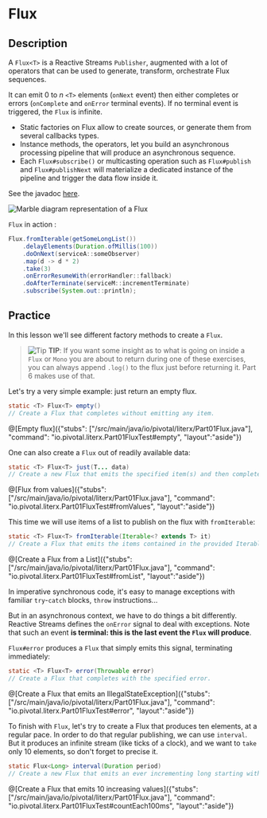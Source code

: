 # Flux

## Description

A `Flux<T>` is a Reactive Streams `Publisher`, augmented with a lot of operators that can be
used to generate, transform, orchestrate Flux sequences.

It can emit 0 to _n_ `<T>` elements (`onNext` event) then either completes or errors
(`onComplete` and `onError` terminal events). If no terminal event is triggered, the
`Flux` is infinite.

- Static factories on Flux allow to create sources, or generate them from several callbacks types.
- Instance methods, the operators, let you build an asynchronous processing pipeline that
  will produce an asynchronous sequence.
- Each `Flux#subscribe()` or multicasting operation such as `Flux#publish` and `Flux#publishNext`
  will materialize a dedicated instance of the pipeline and trigger the data flow inside it.

See the javadoc [here](https://projectreactor.io/docs/core/release/api/reactor/core/publisher/Flux.html).

![Marble diagram representation of a Flux](assets/flux.png)

`Flux` in action :

```java
Flux.fromIterable(getSomeLongList())
    .delayElements(Duration.ofMillis(100))
    .doOnNext(serviceA::someObserver)
    .map(d -> d * 2)
    .take(3)
    .onErrorResumeWith(errorHandler::fallback)
    .doAfterTerminate(serviceM::incrementTerminate)
    .subscribe(System.out::println);
```

## Practice

In this lesson we'll see different factory methods to create a `Flux`.

> ![Tip](assets/tip.png) **TIP**: If you want some insight as to what is going on
inside a `Flux` or `Mono` you are about to return during one of these exercises, you can
always append `.log()` to the flux just before returning it. Part 6 makes use of that. 

Let's try a very simple example: just return an empty flux.


```java
static <T> Flux<T> empty()
// Create a Flux that completes without emitting any item.
```
@[Empty flux]({"stubs": ["/src/main/java/io/pivotal/literx/Part01Flux.java"], "command": "io.pivotal.literx.Part01FluxTest#empty", "layout":"aside"})



One can also create a `Flux` out of readily available data:

```java
static <T> Flux<T> just(T... data)
// Create a new Flux that emits the specified item(s) and then complete.
```

@[Flux from values]({"stubs": ["/src/main/java/io/pivotal/literx/Part01Flux.java"], "command": "io.pivotal.literx.Part01FluxTest#fromValues", "layout":"aside"})


This time we will use items of a list to publish on the flux with `fromIterable`:
```java
static <T> Flux<T> fromIterable(Iterable<? extends T> it)
// Create a Flux that emits the items contained in the provided Iterable.
```

@[Create a Flux from a List]({"stubs": ["/src/main/java/io/pivotal/literx/Part01Flux.java"], "command": "io.pivotal.literx.Part01FluxTest#fromList", "layout":"aside"})


In imperative synchronous code, it's easy to manage exceptions with familiar `try`-`catch`
blocks, `throw` instructions...

But in an asynchronous context, we have to do things a bit differently. Reactive Streams
defines the `onError` signal to deal with exceptions. Note that such an event **is terminal:
this is the last event the `Flux` will produce**.

`Flux#error` produces a `Flux` that simply emits this signal, terminating immediately:

```java
static <T> Flux<T> error(Throwable error)
// Create a Flux that completes with the specified error.
```

@[Create a Flux that emits an IllegalStateException]({"stubs": ["/src/main/java/io/pivotal/literx/Part01Flux.java"], "command": "io.pivotal.literx.Part01FluxTest#error", "layout":"aside"})


To finish with `Flux`, let's try to create a Flux that produces ten elements, at a regular pace.
In order to do that regular publishing, we can use `interval`.
But it produces an infinite stream (like ticks of a clock), and we want to `take` only
10 elements, so don't forget to precise it.

```java
static Flux<Long> interval(Duration period)
// Create a new Flux that emits an ever incrementing long starting with 0 every period on the global timer.
```

@[Create a Flux that emits 10 increasing values]({"stubs": ["/src/main/java/io/pivotal/literx/Part01Flux.java"], "command": "io.pivotal.literx.Part01FluxTest#countEach100ms", "layout":"aside"})
